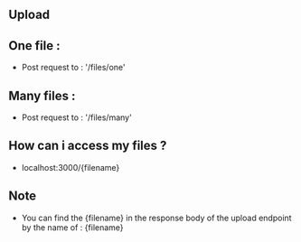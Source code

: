 ## Upload

## One file :
- Post request to : '/files/one'

## Many files :
- Post request to : '/files/many'

## How can i access my files ?
- localhost:3000/{filename}

## Note
- You can find the {filename} in the response body of the upload endpoint by the name of : {filename}
